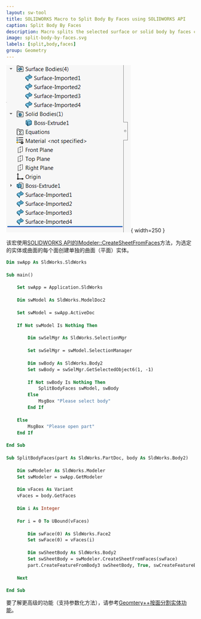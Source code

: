 ```yaml
---
layout: sw-tool
title: SOLIDWORKS Macro to Split Body By Faces using SOLIDWORKS API
caption: Split Body By Faces
description: Macro splits the selected surface or solid body by faces creating individual sheet body for each face using SOLIDWORKS API
image: split-body-by-faces.svg
labels: [split,body,faces]
group: Geometry
---
```

![每个面的特征管理器树](feature-manager-tree-split-faces.png){ width=250 }

该宏使用[SOLIDWORKS API的IModeler::CreateSheetFromFaces](https://help.solidworks.com/2018/english/api/sldworksapi/solidworks.interop.sldworks~solidworks.interop.sldworks.imodeler~createsheetfromfaces.html)方法，为选定的实体或曲面的每个面创建单独的曲面（平面）实体。

~~~ vb
Dim swApp As SldWorks.SldWorks

Sub main()

    Set swApp = Application.SldWorks
    
    Dim swModel As SldWorks.ModelDoc2
    
    Set swModel = swApp.ActiveDoc
    
    If Not swModel Is Nothing Then
        
        Dim swSelMgr As SldWorks.SelectionMgr
        
        Set swSelMgr = swModel.SelectionManager
        
        Dim swBody As SldWorks.Body2
        Set swBody = swSelMgr.GetSelectedObject6(1, -1)
        
        If Not swBody Is Nothing Then
            SplitBodyFaces swModel, swBody
        Else
            MsgBox "Please select body"
        End If
        
    Else
        MsgBox "Please open part"
    End If
    
End Sub

Sub SplitBodyFaces(part As SldWorks.PartDoc, body As SldWorks.Body2)
    
    Dim swModeler As SldWorks.Modeler
    Set swModeler = swApp.GetModeler
    
    Dim vFaces As Variant
    vFaces = body.GetFaces
    
    Dim i As Integer
    
    For i = 0 To UBound(vFaces)
        
        Dim swFace(0) As SldWorks.Face2
        Set swFace(0) = vFaces(i)
        
        Dim swSheetBody As SldWorks.Body2
        Set swSheetBody = swModeler.CreateSheetFromFaces(swFace)
        part.CreateFeatureFromBody3 swSheetBody, True, swCreateFeatureBodyOpts_e.swCreateFeatureBodySimplify
        
    Next
    
End Sub
~~~



要了解更高级的功能（支持参数化方法），请参考[Geomtery++按面分割实体功能](/labs/solidworks/geometry-plus-plus/user-guide/split-body-by-faces/)。